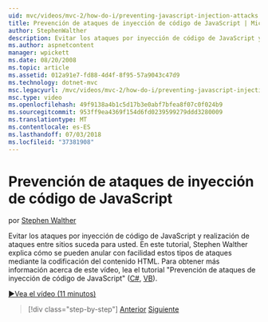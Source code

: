 ```yaml
---
uid: mvc/videos/mvc-2/how-do-i/preventing-javascript-injection-attacks
title: Prevención de ataques de inyección de código de JavaScript | Microsoft Docs
author: StephenWalther
description: Evitar los ataques por inyección de código de JavaScript y realización de ataques entre sitios suceda para usted. En este tutorial, Stephen Walther explica cómo le resultará muy fácil de...
ms.author: aspnetcontent
manager: wpickett
ms.date: 08/20/2008
ms.topic: article
ms.assetid: 012a91e7-fd88-4d4f-8f95-57a9043c47d9
ms.technology: dotnet-mvc
msc.legacyurl: /mvc/videos/mvc-2/how-do-i/preventing-javascript-injection-attacks
msc.type: video
ms.openlocfilehash: 49f9138a4b1c5d17b3e0abf7bfea8f07c0f024b9
ms.sourcegitcommit: 953ff9ea4369f154d6fd0239599279ddd3280009
ms.translationtype: MT
ms.contentlocale: es-ES
ms.lasthandoff: 07/03/2018
ms.locfileid: "37381908"
---
```

<a name="preventing-javascript-injection-attacks"></a>Prevención de ataques de inyección de código de JavaScript
====================
por [Stephen Walther](https://github.com/StephenWalther)

Evitar los ataques por inyección de código de JavaScript y realización de ataques entre sitios suceda para usted. En este tutorial, Stephen Walther explica cómo se pueden anular con facilidad estos tipos de ataques mediante la codificación del contenido HTML. Para obtener más información acerca de este vídeo, lea el tutorial "Prevención de ataques de inyección de código de JavaScript" ([C#](../../../overview/older-versions-1/security/preventing-javascript-injection-attacks-cs.md), [VB](../../../overview/older-versions-1/security/preventing-javascript-injection-attacks-vb.md)).

[&#9654;Vea el vídeo (11 minutos)](https://channel9.msdn.com/Blogs/ASP-NET-Site-Videos/preventing-javascript-injection-attacks)

> [!div class="step-by-step"]
> [Anterior](an-introduction-to-url-routing.md)
> [Siguiente](creating-unit-tests-for-aspnet-mvc-applications.md)
